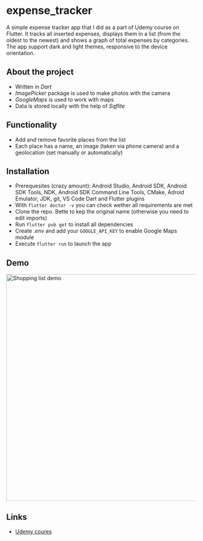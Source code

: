 # expense_tracker

A simple expense tracker app that I did as a part of Udemy course on Flutter. It tracks all inserted expenses, displays them in a list (from the oldest to the newest) and shows a graph of total expenses by categories. The app support dark and light themes, responsive to the device orientation.


## About the project
* Written in *Dart*
* *ImagePicker* package is used to make photos with the camera
* *GoogleMaps* is used to work with maps
* Data is stored locally with the help of *Sqflite*

## Functionality
* Add and remove favorite places from the list
* Each place has a name, an image (taken via phone camera) and a geolocation (set manually or automatically)

## Installation
* Prerequesites (crazy amount): Android Studio, Android SDK, Android SDK Tools, NDK, Android SDK Command Line Tools, CMake, Adroid Emulator, JDK, git, VS Code Dart and Flutter plugins
* With `flutter doctor -v` you can check wether all requirements are met
* Clone the repo. Bette to kep the original name (otherwise you need to edit imports)
* Run `flutter pub get` to install all dependencies
* Create *.env* and add your `GOOGLE_API_KEY` to enable Google Maps module
* Execute `flutter run` to launch the app

## Demo
<img src="https://github.com/baltsaros/expense_tracker/blob/main/expense_tracker_demo.gif" height="600" alt="Shopping list demo">

## Links
* [Udemy coures](https://campus19.udemy.com/course/learn-flutter-dart-to-build-ios-android-apps/)
